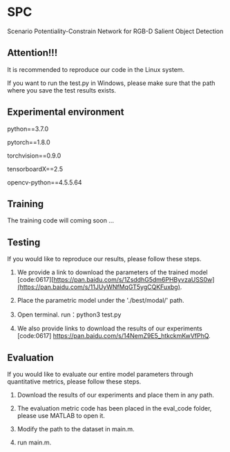 # SPC
Scenario Potentiality-Constrain Network for RGB-D Salient Object Detection

## Attention!!!
It is recommended to reproduce our code in the Linux system. 

If you want to run the test.py in Windows, please make sure that the path where you save the test results exists.

## Experimental environment 

python==3.7.0

pytorch==1.8.0

torchvision==0.9.0

tensorboardX==2.5

opencv-python==4.5.5.64

## Training
The training code will coming soon ...

## Testing
If you would like to reproduce our results, please follow these steps.

1. We provide a link to download the parameters of the trained model [code:0617][https://pan.baidu.com/s/1ZsddhG5dm6PHByvzaUSS0w](https://pan.baidu.com/s/11JUyWNfMqGT5ygCQKFuxbg).

2. Place the parametric model under the './best/modal/' path.

3. Open terminal. run：python3 test.py

4. We also provide links to download the results of our experiments [code:0617] https://pan.baidu.com/s/14NemZ9E5_htkckmKwVfPhQ. 

## Evaluation
If you would like to evaluate our entire model parameters through quantitative metrics, please follow these steps.

1. Download the results of our experiments and place them in any path.

2. The evaluation metric code has been placed in the eval_code folder, please use MATLAB to open it.

3. Modify the path to the dataset in main.m.

4. run main.m.

